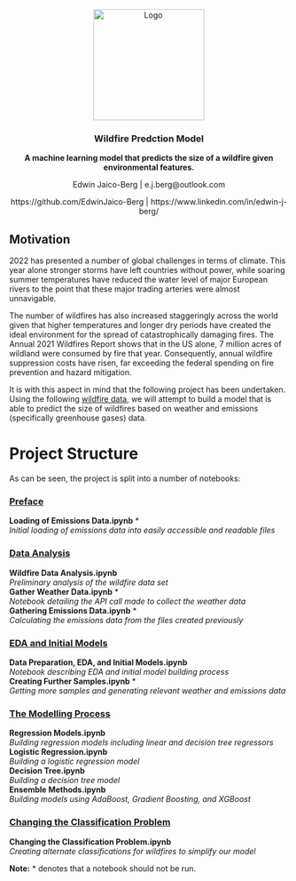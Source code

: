 <div align="center">
  <a href="https://github.com/EdwinJaico-Berg/Capstone-Project">
    <img src="https://cdn-icons-png.flaticon.com/512/5277/5277239.png" alt="Logo" width="200">
  </a>

  <h3 align="center">Wildfire Predction Model</h3>

  <p align="center">
    <strong>A machine learning model that predicts the size of a wildfire given environmental features.</strong>
  </p>
  <p align="center">
    Edwin Jaico-Berg | e.j.berg@outlook.com 
  </p>
  <p align="center">
      https://github.com/EdwinJaico-Berg | https://www.linkedin.com/in/edwin-j-berg/
  </p>
</div>

## Motivation

2022 has presented a number of global challenges in terms of climate. This year alone stronger storms have left countries without power, while soaring summer temperatures have reduced the water level of major European rivers to the point that these major trading arteries were almost unnavigable. 

The number of wildfires has also increased staggeringly across the world given that higher temperatures and longer dry periods have created the ideal environment for the spread of catastrophically damaging fires. The Annual 2021 Wildfires Report shows that in the US alone, 7 million acres of wildland were consumed by fire that year. Consequently, annual wildfire suppression costs have risen, far exceeding the federal spending on fire prevention and hazard mitigation. 

It is with this aspect in mind that the following project has been undertaken. Using the following <a href='https://www.kaggle.com/datasets/rtatman/188-million-us-wildfires'>wildfire data</a>, we will attempt to build a model that is able to  predict the size of wildfires based on weather and emissions (specifically greenhouse gases) data. 

# Project Structure

As can be seen, the project is split into a number of notebooks:

### <u>Preface</u>
**Loading of Emissions Data.ipynb** * <br>
*Initial loading of emissions data into easily accessible and readable files*

### <u>Data Analysis</u>
**Wildfire Data Analysis.ipynb** <br>
*Preliminary analysis of the wildfire data set* <br>
**Gather Weather Data.ipynb** * <br>
*Notebook detailing the API call made to collect the weather data* <br>
**Gathering Emissions Data.ipynb** * <br>
*Calculating the emissions data from the files created previously* <br>

### <u>EDA and Initial Models</u>
**Data Preparation, EDA, and Initial Models.ipynb** <br>
*Notebook describing EDA and initial model building process* <br>
**Creating Further Samples.ipynb** * <br>
*Getting more samples and generating relevant weather and emissions data*<br>

### <u>The Modelling Process</u>
**Regression Models.ipynb**<br>
*Building regression models including linear and decision tree regressors*<br>
**Logistic Regression.ipynb**<br>
*Building a logistic regression model*<br>
**Decision Tree.ipynb**<br>
*Building a decision tree model*<br>
**Ensemble Methods.ipynb**<br>
*Building models using AdaBoost, Gradient Boosting, and XGBoost*<br>

### <u>Changing the Classification Problem</u>
**Changing the Classification Problem.ipynb**<br>
*Creating alternate classifications for wildfires to simplify our model*

**Note:** * denotes that a notebook should not be run.